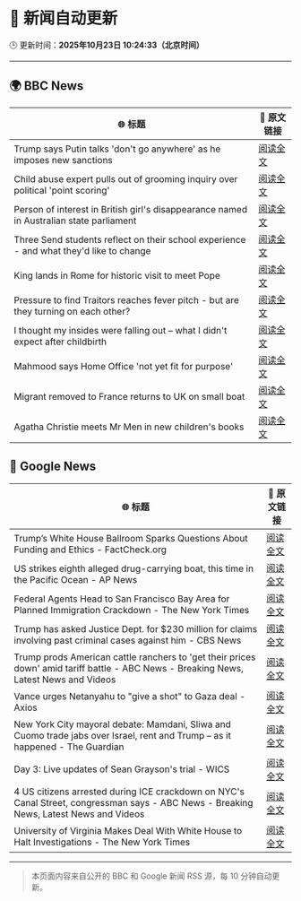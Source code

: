 # 🧠 新闻自动更新

🕒 更新时间：**2025年10月23日 10:24:33（北京时间）**

---

## 🌍 BBC News

| 🌐 标题 | 🔗 原文链接 |
|--------|-------------|
| Trump says Putin talks 'don't go anywhere' as he imposes new sanctions | [阅读全文](https://www.bbc.com/news/articles/cd6758pn6ylo?at_medium=RSS&at_campaign=rss) |
| Child abuse expert pulls out of grooming inquiry over political 'point scoring' | [阅读全文](https://www.bbc.com/news/articles/c629zvnd5lno?at_medium=RSS&at_campaign=rss) |
| Person of interest in British girl's disappearance named in Australian state parliament | [阅读全文](https://www.bbc.com/news/articles/cx2082pqyl2o?at_medium=RSS&at_campaign=rss) |
| Three Send students reflect on their school experience - and what they'd like to change | [阅读全文](https://www.bbc.com/news/articles/c891y5n2de8o?at_medium=RSS&at_campaign=rss) |
| King lands in Rome for historic visit to meet Pope | [阅读全文](https://www.bbc.com/news/articles/c07mzye39djo?at_medium=RSS&at_campaign=rss) |
| Pressure to find Traitors reaches fever pitch - but are they turning on each other? | [阅读全文](https://www.bbc.com/news/articles/c87415422zdo?at_medium=RSS&at_campaign=rss) |
| I thought my insides were falling out – what I didn't expect after childbirth | [阅读全文](https://www.bbc.com/news/articles/ckgk0y18mrvo?at_medium=RSS&at_campaign=rss) |
| Mahmood says Home Office 'not yet fit for purpose' | [阅读全文](https://www.bbc.com/news/articles/clyl20gw4y2o?at_medium=RSS&at_campaign=rss) |
| Migrant removed to France returns to UK on small boat | [阅读全文](https://www.bbc.com/news/articles/clykzx43v0po?at_medium=RSS&at_campaign=rss) |
| Agatha Christie meets Mr Men in new children's books | [阅读全文](https://www.bbc.com/news/articles/cdx42rv2wgqo?at_medium=RSS&at_campaign=rss) |

## 📰 Google News

| 🌐 标题 | 🔗 原文链接 |
|--------|-------------|
| Trump’s White House Ballroom Sparks Questions About Funding and Ethics - FactCheck.org | [阅读全文](https://news.google.com/rss/articles/CBMipwFBVV95cUxNdzJ2cW9vV3R1NUNLbmU1RFRtdE5ta1hnbGx4SS1zcE02UGJETkRmOU5kaEsyeUU4MllyVnZxNnY1QlRWdFc0Y3JTN0lXLWhWVnNRM1hfWHRybktENVR4WEs1eWtoQ2xFVzNReXNOZXlmS2hjRXN4QVRvVFNfRGJuU2otNEY0aERDMlR0bkJqNWpSMkxqbS1TVVVYaDJMVG1wY0JyTmlENA?oc=5) |
| US strikes eighth alleged drug-carrying boat, this time in the Pacific Ocean - AP News | [阅读全文](https://news.google.com/rss/articles/CBMilAFBVV95cUxOMGJLa3IwM1dXSHFLemp3SkRjSGhpT203TF9IaXhHQkxyNGJZZWg5NG9hdjZPQmFZYi1EM2hyZlhvOHBsSXpicUFzbFk5UWdfWjJMdW11N1llUFJBMVhvWkxqbGlpY2Q1Rkx3TjExNnB0N1J4bl8zcGVuZy1pZjRxRFlkdjhEQ05yODN3OEhCLXZYNTlj?oc=5) |
| Federal Agents Head to San Francisco Bay Area for Planned Immigration Crackdown - The New York Times | [阅读全文](https://news.google.com/rss/articles/CBMihgFBVV95cUxPWUpVQURaTTU5WXkyS0FKaGdjSTBWXy03TkxoUTJiZ1JsbkM0STFmQUIyRXUxbFhoUmQ1R25ZLXl5cmd0Q052N1JsOWxzcTZrYmtwYThPLU0wd1A2U3dfQjhGU0JMZFhOdXlEazFSTGVydHVfUDdOazI1YzR5UEViZnJsZUF6Zw?oc=5) |
| Trump has asked Justice Dept. for $230 million for claims involving past criminal cases against him - CBS News | [阅读全文](https://news.google.com/rss/articles/CBMilgFBVV95cUxQdElXa0MzdGNhVzRIdFU5SHFQbGE3Qzg2OTU5bnFHSjlLaENDamF6aXkzZlNuNkp3Q0tDZDVRNkpUczdHQVlneWlzSHNuRm56N0RvZ2ktS3NNZVp5WE1tOXEzbVR1eTVOVG9rQ3JfSG1NWmE0TFRIaHU2ZXNqLUpNekFZSXZTTndzbUJCLTl3VXd3Uk1QaXfSAZsBQVVfeXFMTUl0OUZtX0o3S25RZVpmVk10OERwRDk0TGRWUVdBY2JWbkd1dUNiZ3RtX3dIVDlQVS0xLXBobzdXYlNGVnAtWUJSQl9Ya1NPX1k0OHc1dWRmS05nbVdYdUViRXE3VkR2X0RHTDZhNjlBSWhHajhuUUI5aENIZWRpQ0dRSG5jRy1XbGdxX1VzNjFaSWxoZ2ZvNFA1d1U?oc=5) |
| Trump prods American cattle ranchers to 'get their prices down' amid tariff battle - ABC News - Breaking News, Latest News and Videos | [阅读全文](https://news.google.com/rss/articles/CBMiogFBVV95cUxNYlh4bE10WXpncDlnQU5pWTFfNzJYZkx6T2dfY183NDVDNk9wbUdHUm02Y0hONDNfMm12VURSVUFuZlhnbkozaDhiRk1UdFFOQUhnZVBNWl9tM01xekppWlp3LWtqSWhPMjN4MkZGam5kUFFZZ1F6eUc2aTBVOGtDdWgwLXVPRVRMblN6V2pMTnZaMW05Ui1oYmdvZUVyRDBSNEHSAacBQVVfeXFMTTI0TUwzQ3RTd2tHSEE2WTlPUUxfa21EOHUyVGF1dk1LMmR5WHhrNjR1bkpXczBLZ0lLQVVmNEJXa3B1TDdzMnZ4ZHU4cF91UjhVTEItajVlbWFPTDgzOVZtTVQ4WTVySmtnRHZwaHpmSVh6YnVJaU9fUm9VdHdPV0pWTno0cWR5a1lUeEhCejdKNk1tWG9JT1hJOWhYX0p1YVV1eTVLMkk?oc=5) |
| Vance urges Netanyahu to "give a shot" to Gaza deal - Axios | [阅读全文](https://news.google.com/rss/articles/CBMifEFVX3lxTE9lSEU0VmtlUVV0TXowVmVnc1hpbGFWMVRRVXUzVmpwVC1IcXB3enhaNWVlWWVBZUVFWDZhdmtkOG8xN2puV25rWGFDalR3bHZPLUdRV0ttN1FtMEszTEpLaVdrbnRkQl9nWjZHRGwwcXdEN19EcmowYzJVeFk?oc=5) |
| New York City mayoral debate: Mamdani, Sliwa and Cuomo trade jabs over Israel, rent and Trump – as it happened - The Guardian | [阅读全文](https://news.google.com/rss/articles/CBMinwFBVV95cUxOSXlEZU9sYXdlc1NYNldJTXR6T0FpTlFFa0NWWlNlT3FkV21vam83SmdQZ2Q2bERpTHRKbHF0b2VTMi1QUFd5MVVUZlhpbUh1UHpabmZ5b2M0YjhNTmRQQ05MeVF2MEpMVFNWOWpzZjBCN0pRSHROeFM4czVHSlFxTFpDVGsyellTSkprVWJNbDJrRnVrV2dWaFRGZ2gzeFU?oc=5) |
| Day 3: Live updates of Sean Grayson's trial - WICS | [阅读全文](https://news.google.com/rss/articles/CBMihAFBVV95cUxOOUVlb1QxcjE1bW04RVI3LXp6UGZQNWRMcmxjM2oxaFVhb3hQRFBPOVdrMEE3VmxRZzdLenVGZGhyR2F5UTlOTkJBb0ttd1VPNDVIQXgwNFB2bmdKU3N1b0hSbFQ5ZEJGdjlUdlNWRktleUVubUZvZ3dncFVfUVl2STNkTGs?oc=5) |
| 4 US citizens arrested during ICE crackdown on NYC's Canal Street, congressman says - ABC News - Breaking News, Latest News and Videos | [阅读全文](https://news.google.com/rss/articles/CBMiowFBVV95cUxPc282LThiaktwdHp4cGh5Q3ZsaHplQWI2MHgwZ2VSOWJFV2NTMmcyb2lZTkpYRk9EMmN2NFoxR2NsLXg3QmFodjVJMGwtcmplUndWbTk4eGgyVWJxaS1HaWdNV2k4eUZVdWdaMzZOOUQtcm9Hb3FBT09ab29GcWFqc1E1Mnhxdm5Ec3lXMUZTc0FnazBuRjl3YUlMb3cxWFd6NlY40gGoAUFVX3lxTE1oTzBVVFVQRVRhelhua0FFT1J0dlRuZVlxc1RrbHMwTWl5SXlvZUl0ZlMxMHgzMUx3TUFDZE1SRGlMQ2pjY0dYZDE5dUxfNUtCOGQ5Um9Zc1lhQTJSR01FT0NnRzJ5TDhDeFZoNkcyNUw3VW1BX1lCelhLSDFDZFY1WWJjMmRSUWFLQmZuY0x1b2x5SnNaVXM4amlIOHc0OHlvVlNzazhVQQ?oc=5) |
| University of Virginia Makes Deal With White House to Halt Investigations - The New York Times | [阅读全文](https://news.google.com/rss/articles/CBMilAFBVV95cUxQdktYNDlhclJfMUpHZVhSQkQ0a3RyY0VHOUZjT3hMQllzcXJTRE01UG5lQzVCYnhrSUhac2lFQnZBQnlPSjlTb05KNWlCSjNSRmVUV1VCUWptaXJBR0xOb19faFlwSGxnZk1Kd1RtaE9lbHRUaDAySTVOQy1DTlFiLUpNYkp0V2x6aTl1SlBmN3UzUFBF?oc=5) |

---
> 本页面内容来自公开的 BBC 和 Google 新闻 RSS 源，每 10 分钟自动更新。